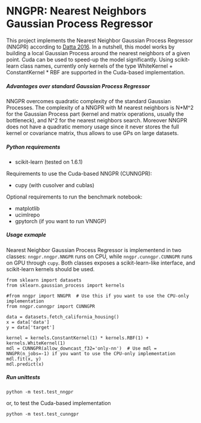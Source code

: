 # NNGPR: Nearest Neighbors Gaussian Process Regressor

This project implements the Nearest Neighbor Gaussian Process Regressor (NNGPR) according to [Datta 2016](https://arxiv.org/abs/1406.7343).
In a nutshell, this model works by building a local Gaussian Process around the nearest neighbors of a given point. 
Cuda can be used to speed-up the model significantly. Using scikit-learn class names, currently only kernels of the type WhiteKernel + ConstantKernel * RBF are supported in the Cuda-based implementation.


##### Advantages over standard Gaussian Process Regressor

NNGPR overcomes quadratic complexity of the standard Gaussian Processes. The complexity of a NNGPR with M nearest neighbors is N*M^2
for the Gaussian Process part (kernel and matrix operations, usually the bottleneck), and N^2 for the nearest neighbors search. 
Moreover NNGPR does not have a quadratic memory usage since it never stores the full kernel or covariance matrix, thus allows to use GPs on large datasets.


##### Python requirements

- scikit-learn (tested on 1.6.1)

Requirements to use the Cuda-based NNGPR (CUNNGPR):

- cupy (with cusolver and cublas)

Optional requirements to run the benchmark notebook:

- matplotlib
- ucimlrepo
- gpytorch (if you want to run VNNGP)


##### Usage exmaple

Nearest Neighbor Gaussian Process Regressor is implementend in two classes: `nngpr.nngpr.NNGPR` runs on CPU, while `nngpr.cunngpr.CUNNGPR` runs on GPU through `cupy`.
Both classes exposes a scikit-learn-like interface, and scikit-learn kernels should be used. 


```
from sklearn import datasets
from sklearn.gaussian_process import kernels

#from nngpr import NNGPR  # Use this if you want to use the CPU-only implementation
from nngpr.cunngpr import CUNNGPR

data = datasets.fetch_california_housing()
x = data['data']
y = data['target']

kernel = kernels.ConstantKernel(1) * kernels.RBF(1) + kernels.WhiteKernel(1)
mdl = CUNNGPR(allow_downcast_f32='only-nn')  # Use mdl = NNGPR(n_jobs=-1) if you want to use the CPU-only implementation
mdl.fit(x, y)
mdl.predict(x)
```

##### Run unittests

`python -m test.test_nngpr`

or, to test the Cuda-based implementation

`python -m test.test_cunngpr`
